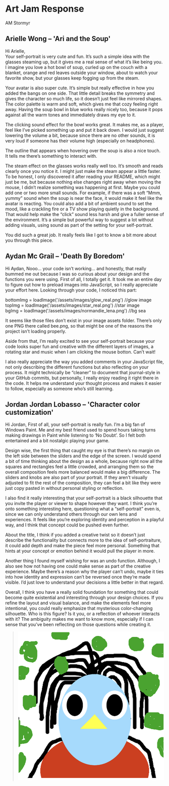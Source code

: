# Art Jam Response

AM Stormyr

## Arielle Wong – 'Ari and the Soup' 

Hi Arielle,  
Your self-portrait is very cute and fun. It’s such a simple idea with the glasses steaming up, but it gives me a real sense of what it’s like being you. I imagine you love a hot bowl of soup, curled up on the couch with a blanket, orange and red leaves outside your window, about to watch your favorite show, but your glasses keep fogging up from the steam.

Your avatar is also super cute. It’s simple but really effective in how you added the bangs on one side. That little detail breaks the symmetry and gives the character so much life, so it doesn’t just feel like mirrored shapes.
The color palette is warm and soft, which gives me that cozy feeling right away. Having the soup bowl in blue works really nicely too, because it pops against all the warm tones and immediately draws my eye to it.

The clicking sound effect for the bowl works great. It makes me, as a player, feel like I’ve picked something up and put it back down. I would just suggest lowering the volume a bit, because since there are no other sounds, it is very loud if someone has their volume high (especially on headphones).

The outline that appears when hovering over the soup is also a nice touch. It tells me there’s something to interact with. 

The steam effect on the glasses works really well too. It’s smooth and reads clearly once you notice it. I might just make the steam appear a little faster. To be honest, I only discovered it after reading your README, which might just be me, but because nothing else changes right away when moving the mouse, I didn’t realize something was happening at first.
Maybe you could add one or two more small sounds. For example, if there was a soft “Mmm, yummy” sound when the soup is near the face, it would make it feel like the avatar is reacting.
You could also add a bit of ambient sound to set the mood, like a crackling fire or a TV show playing quietly in the background. That would help make the “click” sound less harsh and give a fuller sense of the environment. It’s a simple but powerful way to suggest a lot without adding visuals, using sound as part of the setting for your self-portrait.

You did such a great job. It really feels like I got to know a bit more about you through this piece.


## Aydan Mc Grail – 'Death By Boredom'

Hi Aydan,
Nooo… your code isn’t working… and honestly, that really bummed me out because I was so curious about your design and the functions you were using. 
First of all, I totally get it. It took me an entire day to figure out how to preload images into JavaScript, so I really appreciate your effort here.
Looking through your code, I noticed this part:

bottomImg = loadImage('/assets/images/glow_real.png') //glow image  
topImg = loadImage('/assets/images/star_real.png') //star image  
bgImg = loadImage('/assets/images/normandie_lena.png') //bg sea

It seems like those files don’t exist in your image assets folder. There’s only one PNG there called bee.png, so that might be one of the reasons the project isn’t loading properly.

Aside from that, I’m really excited to see your self-portrait because your code looks super fun and creative with the different layers of images, a rotating star and music when I am clicking the mouse botton. Can’t wait!

I also really appreciate the way you added comments in your JavaScript file, not only describing the different functions but also reflecting on your process. It might technically be “cleaner” to document that journal-style in your GitHub commits, but personally, I really enjoy reading it right there in the code. It helps me understand your thought process and makes it easier to follow, especially as someone who’s still learning.



## Jordan Jordan Lobasso – 'Character color customization'

Hi Jordan,
First of all, your self-portrait is really fun. I’m a big fan of Windows Paint. Me and my best friend used to spend hours taking turns making drawings in Paint while listening to ‘No Doubt’. So I felt both entertained and a bit nostalgic playing your game.

Design wise, the first thing that caught my eye is that there’s no margin on the left side between the sliders and the edge of the screen. I would spend a bit of time thinking about the design as a whole, because right now all the squares and rectangles feel a little crowded, and arranging them so the overall composition feels more balanced would make a big difference. The sliders and knobs are also part of your portrait. If they aren’t visually adjusted to fit the rest of the composition, they can feel a bit like they were just copy pasted in without personal styling or reflection.

I also find it really interesting that your self-portrait is a black silhouette that you invite the player or viewer to shape however they want. I think you’re onto something interesting here, questioning what a “self-portrait” even is, since we can only understand others through our own lens and experiences. It feels like you’re exploring identity and perception in a playful way, and I think that concept could be pushed even further.

About the title, I think if you added a creative twist so it doesn’t just describe the functionality but connects more to the idea of self-portraiture, it could add depth and make the piece feel more personal. Something that hints at your concept or emotion behind it would pull the player in more.

Another thing I found myself wishing for was an undo function. Although, I also see how not having one could make sense as part of the creative experience. Maybe there’s a reason why the player can’t undo, maybe it ties into how identity and expression can’t be reversed once they’re made visible. I’d just love to understand your decisions a little better in that regard.

Overall, I think you have a really solid foundation for something that could become quite existential and interesting through your design choices. If you refine the layout and visual balance, and make the elements feel more intentional, you could really emphasize that mysterious color-changing silhouette. Who is this figure? Is it you, or a reflection of whoever interacts with it? The ambiguity makes me want to know more, especially if I can sense that you’ve been reflecting on those questions while creating it.

> ![Image Jordan's selfportrait costumized by me](assets/images/jordan_selfportrait_screenshot.png)